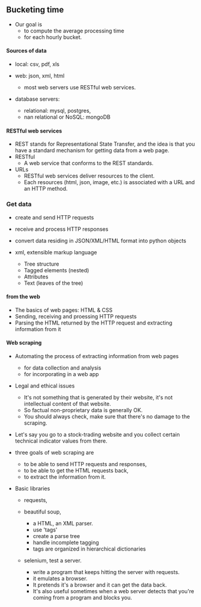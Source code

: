 ## Bucketing time

- Our goal is
  - to compute the average processing time
  - for each hourly bucket.

#### Sources of data
- local: csv, pdf, xls
- web: json, xml, html
  - most web servers use RESTful web services.

- database servers:
  - relational: mysql, postgres,
  - nan relational or NoSQL: mongoDB

#### RESTful web services
- REST stands for Representational State Transfer, and the idea is that you have a standard mechanism for getting data from a web page.
- RESTful
  - A web service that conforms to the REST standards.
- URLs
  - RESTful web services deliver resources to the client.
  - Each resources (html, json, image, etc.) is associated with a URL and an HTTP method.

### Get data

- create and send HTTP requests
- receive and process HTTP responses
- convert data residing in JSON/XML/HTML format into python objects

- xml, extensible markup language
  - Tree structure
  - Tagged elements (nested)
  - Attributes
  - Text (leaves of the tree)

#### from the web
- The basics of web pages: HTML & CSS
- Sending, receiving and proessing HTTP requests
- Parsing the HTML returned by the HTTP request and extracting information from it

#### Web scraping
- Automating the process of extracting information from web pages
  - for data collection and analysis
  - for incorporating in a web app

- Legal and ethical issues
  - It's not something that is generated by their website, it's not intellectual content of that website.
  - So factual non-proprietary data is generally OK.
  - You should always check, make sure that there's no damage to the scraping.

- Let's say you go to a stock-trading website and you collect certain technical indicator values from there.


- three goals of web scraping are
  - to be able to send HTTP requests and responses,
  - to be able to get the HTML requests back,
  - to extract the information from it.
- Basic libraries
  - requests,
  - beautiful soup,
    - a HTML, an XML parser.
    - use 'tags'
    - create a parse tree
    - handle incomplete tagging
    - tags are organized in hierarchical dictionaries

  - selenium, test a server.
    - write a program that keeps hitting the server with requests.
    - it emulates a browser.
    - It pretends it's a browser and it can get the data back.
    - It's also useful sometimes when a web server detects that you're coming from a program and blocks you.
